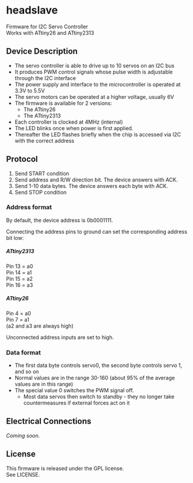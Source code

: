 headslave
=========

Firmware for I2C Servo Controller  
Works with ATtiny26 and ATtiny2313

Device Description
------------------

* The servo controller is able to drive up to 10 servos on an I2C bus
* It produces PWM control signals whose pulse width is adjustable through the I2C interface
* The power supply and interface to the microcontroller is operated at 3.3V to 5.5V
* The servo motors can be operated at a higher voltage, usually 6V
* The firmware is available for 2 versions:
  * The ATtiny26
  * The ATtiny2313
* Each controller is clocked at 4MHz (internal)
* The LED blinks once when power is first applied.
* Thereafter the LED flashes briefly when the chip is accessed via I2C with the correct address

Protocol
--------

1. Send START condition
2. Send address and R/W direction bit. The device answers with ACK.
4. Send 1-10 data bytes. The device answers each byte with ACK.
5. Send STOP condition

### Address format

By default, the device address is 0b0001111.

Connecting the address pins to ground can set the corresponding address bit low:

##### ATtiny2313

Pin 13 = a0  
Pin 14 = a1  
Pin 15 = a2  
Pin 16 = a3  

##### ATtiny26

Pin 4 = a0  
Pin 7 = a1  
(a2 and a3 are always high)

Unconnected address inputs are set to high.

### Data format

* The first data byte controls servo0, the second byte controls servo 1, and so on
* Normal values are in the range 30-160 (about 95% of the average values are in this range)
* The special value 0 switches the PWM signal off.
  * Most data servos then switch to standby - they no longer take countermeasures if external forces act on it

Electrical Connections
----------------------

*Coming soon.*

License
-------
This firmware is released under the GPL license.  
See LICENSE.

